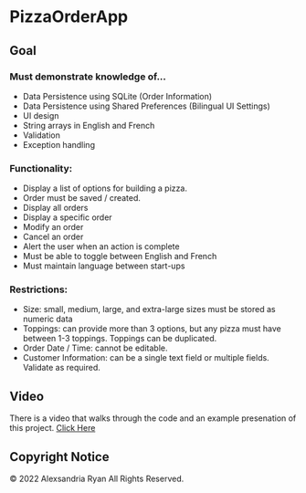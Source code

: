 # PizzaOrderApp

## Goal
### Must demonstrate knowledge of...
- Data Persistence using SQLite (Order Information)
- Data Persistence using Shared Preferences (Bilingual UI Settings)
- UI design
- String arrays in English and French
- Validation
- Exception handling

### Functionality:
- Display a list of options for building a pizza.
- Order must be saved / created.
- Display all orders
- Display a specific order
- Modify an order
- Cancel an order
- Alert the user when an action is complete
- Must be able to toggle between English and French
- Must maintain language between start-ups

### Restrictions:
- Size: small, medium, large, and extra-large sizes must be stored as numeric data
- Toppings: can provide more than 3 options, but any pizza must have between 1-3 toppings. Toppings can be duplicated.
- Order Date / Time: cannot be editable.
- Customer Information: can be a single text field or multiple fields. Validate as required.

## Video
There is a video that walks through the code and an example presenation of this project. [Click Here](https://www.youtube.com/watch?v=-XnqZxC3zeA&list=PLwM3g8Oap6VecwqRKiadgIeYHg2sb00WV&index=2&ab_channel=AlexRyan)

## Copyright Notice
© 2022 Alexsandria Ryan All Rights Reserved.
